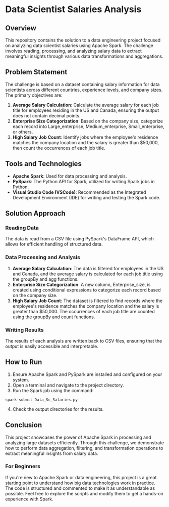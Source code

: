 # Data Scientist Salaries Analysis

## Overview

This repository contains the solution to a data engineering project focused on analyzing data scientist salaries using Apache Spark. The challenge involves reading, processing, and analyzing salary data to extract meaningful insights through various data transformations and aggregations.

## Problem Statement
The challenge is based on a dataset containing salary information for data scientists across different countries, experience levels, and company sizes. The primary objectives are:

1. **Average Salary Calculation**: Calculate the average salary for each job title for employees residing in the US and Canada, ensuring the output does not contain decimal points.
2. **Enterprise Size Categorization**: Based on the company size, categorize each record into Large_enterprise, Medium_enterprise, Small_enterprise, or others.
3. **High Salary Job Count**: Identify jobs where the employee's residence matches the company location and the salary is greater than $50,000, then count the occurrences of each job title.

## Tools and Technologies
* **Apache Spark**: Used for data processing and analysis.
* **PySpark**: The Python API for Spark, utilized for writing Spark jobs in Python.
* **Visual Studio Code (VSCode)**: Recommended as the Integrated Development Environment (IDE) for writing and testing the Spark code.

## Solution Approach
### Reading Data
The data is read from a CSV file using PySpark's DataFrame API, which allows for efficient handling of structured data.

### Data Processing and Analysis
1. **Average Salary Calculation**: The data is filtered for employees in the US and Canada, and the average salary is calculated for each job title using the groupBy and agg functions.
2. **Enterprise Size Categorization**: A new column, Enterprise_size, is created using conditional expressions to categorize each record based on the company size.
3. **High Salary Job Count**: The dataset is filtered to find records where the employee's residence matches the company location and the salary is greater than $50,000. The occurrences of each job title are counted using the groupBy and count functions.

### Writing Results
The results of each analysis are written back to CSV files, ensuring that the output is easily accessible and interpretable.

## How to Run
1. Ensure Apache Spark and PySpark are installed and configured on your system.
2. Open a terminal and navigate to the project directory.
3. Run the Spark job using the command:

```shell
spark-submit Data_Sc_Salaries.py
```

4. Check the output directories for the results.

## Conclusion
This project showcases the power of Apache Spark in processing and analyzing large datasets efficiently. Through this challenge, we demonstrate how to perform data aggregation, filtering, and transformation operations to extract meaningful insights from salary data.

### For Beginners
If you're new to Apache Spark or data engineering, this project is a great starting point to understand how big data technologies work in practice. The code is structured and commented to make it as understandable as possible. Feel free to explore the scripts and modify them to get a hands-on experience with Spark.
